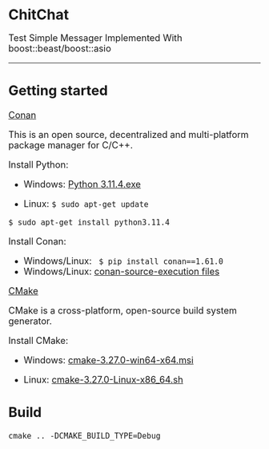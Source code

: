 # ChitChat

<font size="4">Test Simple Messager Implemented With boost::beast/boost::asio

--- 

## Getting started

<font size="4">[Conan](https://conan.io/index.html)<font size/>

This is an open source, decentralized and multi-platform package manager for C/C++.

 Install Python: 

 - Windows: [Python 3.11.4.exe](https://www.python.org/downloads/release/python-3114/)

 - Linux: 
```$ sudo apt-get update ```

```$ sudo apt-get install python3.11.4```

Install Conan: 

 - Windows/Linux: ``` $ pip install conan==1.61.0```
 - Windows/Linux: [conan-source-execution files](https://github.com/conan-io/conan/releases/tag/1.61.0)

<font size="4">[CMake](https://cmake.org)<font size/>

CMake is a cross-platform, open-source build system generator. 

Install CMake:

 - Windows: [cmake-3.27.0-win64-x64.msi](https://github.com/Kitware/CMake/releases/download/v3.27.0-rc1/cmake-3.27.0-rc1-windows-x86_64.msi)


 - Linux: [cmake-3.27.0-Linux-x86_64.sh](https://github.com/Kitware/CMake/releases/download/v3.27.0-rc1/cmake-3.27.0-rc1-linux-x86_64.sh)

## Build

```cmake .. -DCMAKE_BUILD_TYPE=Debug```
